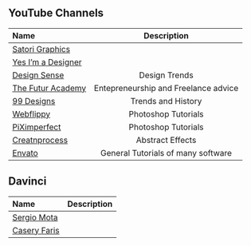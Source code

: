 ## YouTube Channels
| Name                                | Description                                          | 
|:----------------------------------- |:----------------------------------------------------:| 
|[Satori Graphics](https://www.youtube.com/channel/UCoeJKtPJLoIBqWq4o8TDLpA)||
|[Yes I’m a Designer](https://www.youtube.com/channel/UCT_of6HCtVZFpnnnLUeAGYA)||
|[Design Sense](https://www.youtube.com/c/DesignSense/videos)|Design Trends|
|[The Futur Academy](https://www.youtube.com/channel/UCqHuGF2axS8Yf89r1tUVS_A)|Entepreneurship and Freelance advice|
|[99 Designs](https://www.youtube.com/user/99designs/videos)|Trends and History|
|[Webflippy](https://www.youtube.com/@WebflippyOfficialPage/videos)|Photoshop Tutorials|
|[PiXimperfect ](https://www.youtube.com/channel/UCMrvLMUITAImCHMOhX88PYQ)|Photoshop Tutorials|
|[Creatnprocess](https://www.youtube.com/c/creatnprocess/featured)|Abstract Effects|
|[Envato ](https://www.youtube.com/c/envato/videos)|General Tutorials of many software|


## Davinci
| Name                                | Description                                          | 
|:----------------------------------- |:----------------------------------------------------:| 
|[Sergio Mota](https://www.youtube.com/@CaseyFaris](https://www.youtube.com/@SergiomotaENG))||
|[Casery Faris](https://www.youtube.com/@CaseyFaris)||
